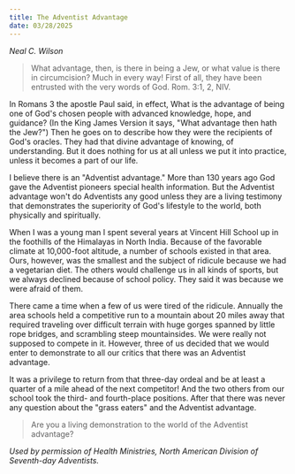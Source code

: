 ```yaml
---
title: The Adventist Advantage
date: 03/28/2025
---
```


_Neal C. Wilson_

> <p></p>
> What advantage, then, is there in being a Jew, or what value is there in circumcision? Much in every way! First of all, they have been entrusted with the very words of God. Rom. 3:1, 2, NIV.

In Romans 3 the apostle Paul said, in effect, What is the advantage of being one of God's chosen people with advanced knowledge, hope, and guidance? (In the King James Version it says, "What advantage then hath the Jew?") Then he goes on to describe how they were the recipients of God's oracles. They had that divine advantage of knowing, of understanding. But it does nothing for us at all unless we put it into practice, unless it becomes a part of our life.

I believe there is an "Adventist advantage." More than 130 years ago God gave the Adventist pioneers special health information. But the Adventist advantage won't do Adventists any good unless they are a living testimony that demonstrates the superiority of God's lifestyle to the world, both physically and spiritually.

When I was a young man I spent several years at Vincent Hill School up in the foothills of the Himalayas in North India. Because of the favorable climate at 10,000-foot altitude, a number of schools existed in that area. Ours, however, was the smallest and the subject of ridicule because we had a vegetarian diet. The others would challenge us in all kinds of sports, but we always declined because of school policy. They said it was because we were afraid of them.

There came a time when a few of us were tired of the ridicule. Annually the area schools held a competitive run to a mountain about 20 miles away that required traveling over difficult terrain with huge gorges spanned by little rope bridges, and scrambling steep mountainsides. We were really not supposed to compete in it. However, three of us decided that we would enter to demonstrate to all our critics that there was an Adventist advantage.

It was a privilege to return from that three-day ordeal and be at least a quarter of a mile ahead of the next competitor! And the two others from our school took the third- and fourth-place positions. After that there was never any question about the "grass eaters" and the Adventist advantage.

> <callout></callout>
> Are you a living demonstration to the world of the Adventist advantage?

_Used by permission of Health Ministries, North American Division of Seventh-day Adventists._